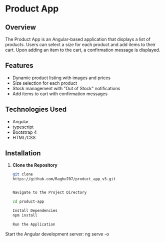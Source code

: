 # Product App

## Overview

The Product App is an Angular-based application that displays a list of products. Users can select a size for each product and add items to their cart. Upon adding an item to the cart, a confirmation message is displayed.

## Features

- Dynamic product listing with images and prices
- Size selection for each product
- Stock management with "Out of Stock" notifications
- Add items to cart with confirmation messages

## Technologies Used

- Angular
- typescript
- Bootstrap 4
- HTML/CSS

## Installation

1. **Clone the Repository**

   ```bash
   git clone
   https://github.com/Raghu707/product_app_v3.git
   

   Navigate to the Project Directory

   cd product-app

   Install Dependencies
   npm install

   Run the Application

Start the Angular development server:
ng serve -o


